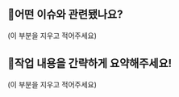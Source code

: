 ## 📌어떤 이슈와 관련됐나요?
<!--
이슈 번호를 적어주세요!
ex) #1
-->
(이 부분을 지우고 적어주세요)
　

## 📄작업 내용을 간략하게 요약해주세요!
(이 부분을 지우고 적어주세요)
